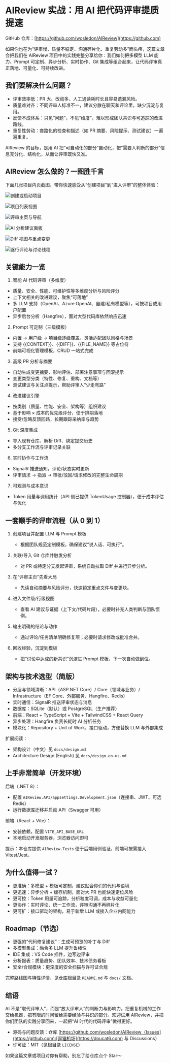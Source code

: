 # AIReview 实战：用 AI 把代码评审提质提速

GitHub 仓库：[https://github.com/wosledon/AIReview](https://github.com)

如果你也在为“评审慢、质量不稳定、沟通碎片化、重复劳动多”而头疼，这篇文章会把我们在 AIReview 项目中的实践完整分享给你：我们如何把多模型 LLM 能力、Prompt 可定制、异步分析、实时协作、Git 集成等组合起来，让代码评审真正落地、可量化、可持续改进。

## 我们要解决什么问题？

* 评审效率低：PR 大、改动多，人工通读耗时长且容易遗漏风险。
* 质量难对齐：不同评审人标准不一，建议分散在聊天和评论里，缺少沉淀与复用。
* 反馈不成体系：只见“问题”，不见“维度”，难以形成团队共识与可追踪的改进路线。
* 重复性劳动：套路化的检查和描述（如 PR 摘要、风险提示、测试建议）一遍遍重复。

AIReview 的目标，是用 AI 把“可自动化的部分”自动化，把“需要人判断的部分”信息充分化、结构化，从而让评审既快又准。

## AIReview 怎么做的？一图胜千言

下面几张项目内页截图，带你快速感受从“创建项目”到“进入评审”的整体体验：

![创建或启动项目](https://raw.githubusercontent.com/wosledon/AIReview/dev/docs/images/project/start.png)

![项目列表视图](https://raw.githubusercontent.com/wosledon/AIReview/dev/docs/images/project/projects.png)

![评审主页与导航](https://raw.githubusercontent.com/wosledon/AIReview/dev/docs/images/review/index.png)

![AI 分析建议面板](https://raw.githubusercontent.com/wosledon/AIReview/dev/docs/images/review/ai.png)

![Diff 视图与重点变更](https://raw.githubusercontent.com/wosledon/AIReview/dev/docs/images/review/diff.png)

![逐行评论与讨论线程](https://raw.githubusercontent.com/wosledon/AIReview/dev/docs/images/review/comments.png)

## 关键能力一览

1. 智能 AI 代码评审（多维度）

* 质量、安全、性能、可维护性等多维度分析与风险评分
* 上下文相关的改进建议，聚焦“可落地”
* 多 LLM 支持（OpenAI、Azure OpenAI、自建/私有模型等），可按项目或用户配置
* 异步后台分析（Hangfire），面对大型代码库依然响应迅速

2. Prompt 可定制（三级模板）

* 内置 → 用户级 → 项目级逐级覆盖，灵活适配团队风格与场景
* 支持 {{CONTEXT}}、{{DIFF}}、{{FILE\_NAME}} 等占位符
* 前端可视化管理模板，CRUD 一站式完成

3. 高级 PR 分析与摘要

* 自动生成变更摘要、影响评估、部署注意事项与回滚提示
* 变更类型分类（特性、修复、重构、文档等）
* 测试建议与关注点提示，帮助评审人“少走弯路”

4. 改进建议引擎

* 按类别（质量、性能、安全、架构等）组织建议
* 基于影响 × 成本的优先级评分，便于排期落地
* 接受/忽略反馈回路，长期跟踪采纳率与趋势

5. Git 深度集成

* 导入现有仓库、解析 Diff、绑定提交历史
* 多分支工作流与评审记录关联

6. 实时协作与工作流

* SignalR 推送通知，评论/状态实时更新
* 评审请求 → 指派 → 审批/驳回/请求修改的完整生命周期

7. 可观测与成本意识

* Token 用量与调用统计（API 侧已提供 TokenUsage 控制器），便于成本评估与优化

## 一套顺手的评审流程（从 0 到 1）

1. 创建项目并配置 LLM 与 Prompt 模板

   * 根据团队规范定制模板，确保建议“说人话、可执行”。
2. 关联/导入 Git 仓库并触发分析

   * 对 PR 或特定分支发起评审，系统自动拉取 Diff 并进行异步分析。
3. 在“评审主页”先看大局

   * 先读自动摘要与风险评分，快速锁定重点文件与变更块。
4. 进入文件级/行级视图

   * 查看 AI 建议与证据（上下文/代码片段），必要时补充人类判断与团队惯例。
5. 输出明确的结论与动作

   * 通过评论/任务清单明确修复项；必要时请求修改或批准合并。
6. 回收经验，沉淀到模板

   * 把“讨论中达成的新共识”沉淀进 Prompt 模板，下一次自动做到位。

## 架构与技术选型（简版）

* 分层与领域清晰：API（ASP.NET Core）/ Core（领域与业务）/ Infrastructure（EF Core、外部服务、Hangfire、Redis）
* 实时通信：SignalR 推送评审状态与消息
* 数据库：SQLite（默认）或 PostgreSQL（生产推荐）
* 前端：React + TypeScript + Vite + TailwindCSS + React Query
* 异步处理：Hangfire 负责长耗时 AI 分析任务
* 模块化：Repository + Unit of Work，接口驱动，方便替换 LLM 与外部集成

扩展阅读：

* 架构设计（中文）见 `docs/design.md`
* Architecture Design (English) 见 `docs/design.en-us.md`

## 上手非常简单（开发环境）

后端（.NET 8）：

* 配置 `AIReview.API/appsettings.Development.json`（连接串、JWT、可选 Redis）
* 运行数据库迁移并启动 API（Swagger 可用）

前端（React + Vite）：

* 安装依赖，配置 `VITE_API_BASE_URL`
* 本地启动开发服务器，浏览器访问即可

提示：本仓库提供 `AIReview.Tests` 便于后端用例验证，前端可按需接入 Vitest/Jest。

## 为什么值得一试？

* 更准确：多模型 + 模板可定制，建议贴合你们的代码与语境
* 更迅速：异步分析 + 缓存机制，面对大 PR 也能快速定位风险
* 更可控：Token 用量可追踪，分析粒度可调，成本与收益可量化
* 更协作：实时评论、统一工作流，评审沟通不再碎片化
* 更可扩：接口驱动的架构，易于新增 LLM 或接入企业内网能力

## Roadmap（节选）

* 更强的“代码修复建议”：生成可预览的补丁与 Diff
* 多模型集成：融合多 LLM 提升鲁棒性
* IDE 集成：VS Code 插件，边写边评审
* 分析报表：质量趋势、团队效率、技术债务看板
* 安全/合规模块：更深度的安全扫描与许可证合规

完整路线图与特性详情，见仓库根目录 `README.md` 与 `docs/` 文档。

## 结语

AI 不是“取代评审人”，而是“放大评审人”的判断力与影响力。把重复机械的工作交给机器，把有限的时间留给需要经验与共识的部分。欢迎试用 AIReview，并把你们团队的实践分享回来，一起把“AI 时代的代码评审”做得更好。

* 源码与问题反馈：仓库 [https://github.com/wosledon/AIReview（Issues](https://github.com):[逗猫机场](https://doucat6.com) 与 Discussions）
* 许可证：MIT（见根目录 `LICENSE`）

如果这篇文章或项目对你有帮助，别忘了给仓库点个 Star～
